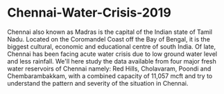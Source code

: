 # Chennai-Water-Crisis-2019
Chennai also known as Madras is the capital of the Indian state of Tamil Nadu. Located on the Coromandel Coast off the Bay of Bengal, it is the biggest cultural, economic and educational centre of south India. Of late, Chennai has been facing acute water crisis due to low ground water level and less rainfall. We'll here study the data available from four major fresh water reservoirs of Chennai namely: Red Hills, Cholavaram, Poondi and Chembarambakkam, with a combined capacity of 11,057 mcft and try to understand the pattern and severity of the situation in Chennai.
